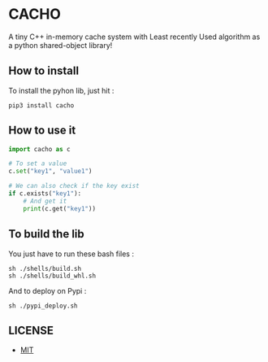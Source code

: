 # CACHO

A tiny C++ in-memory cache system with Least recently Used algorithm as a python shared-object library!

## How to install

To install the pyhon lib, just hit :
```shell
pip3 install cacho
```

## How to use it

```python
import cacho as c

# To set a value
c.set("key1", "value1")

# We can also check if the key exist
if c.exists("key1"):
    # And get it
    print(c.get("key1"))

```

## To build the lib

You just have to run these bash files :
```shell
sh ./shells/build.sh
sh ./shells/build_whl.sh
```

And to deploy on Pypi :
```shell
sh ./pypi_deploy.sh
```

## LICENSE

- [MIT](./LICENSE.txt)
